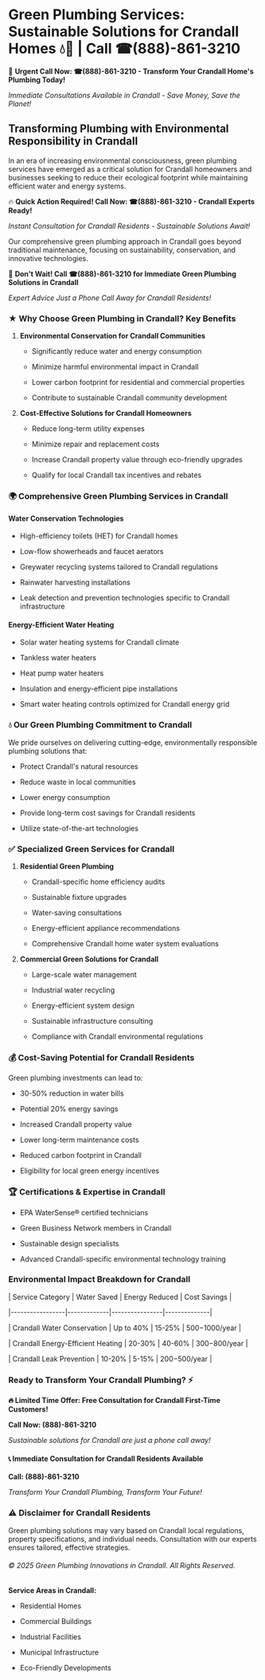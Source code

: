 # Green Plumbing Services: Sustainable Solutions for Crandall Homes 💧🌿 | Call ☎(888)-861-3210

🚨 **Urgent Call Now: ☎(888)-861-3210 - Transform Your Crandall Home's Plumbing Today!**
*Immediate Consultations Available in Crandall - Save Money, Save the Planet!*

## Transforming Plumbing with Environmental Responsibility in Crandall

In an era of increasing environmental consciousness, green plumbing services have emerged as a critical solution for Crandall homeowners and businesses seeking to reduce their ecological footprint while maintaining efficient water and energy systems. 

🔥 **Quick Action Required! Call Now: ☎(888)-861-3210 - Crandall Experts Ready!**
*Instant Consultation for Crandall Residents - Sustainable Solutions Await!*

Our comprehensive green plumbing approach in Crandall goes beyond traditional maintenance, focusing on sustainability, conservation, and innovative technologies.

🚨 **Don't Wait! Call ☎(888)-861-3210 for Immediate Green Plumbing Solutions in Crandall**
*Expert Advice Just a Phone Call Away for Crandall Residents!*

### ★ Why Choose Green Plumbing in Crandall? Key Benefits

1. **Environmental Conservation for Crandall Communities** 
   - Significantly reduce water and energy consumption
   - Minimize harmful environmental impact in Crandall
   - Lower carbon footprint for residential and commercial properties
   - Contribute to sustainable Crandall community development

2. **Cost-Effective Solutions for Crandall Homeowners** 
   - Reduce long-term utility expenses
   - Minimize repair and replacement costs
   - Increase Crandall property value through eco-friendly upgrades
   - Qualify for local Crandall tax incentives and rebates

### 🌍 Comprehensive Green Plumbing Services in Crandall

#### Water Conservation Technologies
- High-efficiency toilets (HET) for Crandall homes
- Low-flow showerheads and faucet aerators
- Greywater recycling systems tailored to Crandall regulations
- Rainwater harvesting installations
- Leak detection and prevention technologies specific to Crandall infrastructure

#### Energy-Efficient Water Heating
- Solar water heating systems for Crandall climate
- Tankless water heaters
- Heat pump water heaters
- Insulation and energy-efficient pipe installations
- Smart water heating controls optimized for Crandall energy grid

### 💧 Our Green Plumbing Commitment to Crandall

We pride ourselves on delivering cutting-edge, environmentally responsible plumbing solutions that:
- Protect Crandall's natural resources
- Reduce waste in local communities
- Lower energy consumption
- Provide long-term cost savings for Crandall residents
- Utilize state-of-the-art technologies

### ✅ Specialized Green Services for Crandall

1. **Residential Green Plumbing**
   - Crandall-specific home efficiency audits
   - Sustainable fixture upgrades
   - Water-saving consultations
   - Energy-efficient appliance recommendations
   - Comprehensive Crandall home water system evaluations

2. **Commercial Green Solutions for Crandall**
   - Large-scale water management
   - Industrial water recycling
   - Energy-efficient system design
   - Sustainable infrastructure consulting
   - Compliance with Crandall environmental regulations

### 💰 Cost-Saving Potential for Crandall Residents

Green plumbing investments can lead to:
- 30-50% reduction in water bills
- Potential 20% energy savings
- Increased Crandall property value
- Lower long-term maintenance costs
- Reduced carbon footprint in Crandall
- Eligibility for local green energy incentives

### 🏆 Certifications & Expertise in Crandall

- EPA WaterSense® certified technicians
- Green Business Network members in Crandall
- Sustainable design specialists
- Advanced Crandall-specific environmental technology training

### Environmental Impact Breakdown for Crandall

| Service Category | Water Saved | Energy Reduced | Cost Savings |
|-----------------|-------------|----------------|--------------|
| Crandall Water Conservation | Up to 40% | 15-25% | $500-$1000/year |
| Crandall Energy-Efficient Heating | 20-30% | 40-60% | $300-$800/year |
| Crandall Leak Prevention | 10-20% | 5-15% | $200-$500/year |

### Ready to Transform Your Crandall Plumbing? ⚡

**🔥 Limited Time Offer: Free Consultation for Crandall First-Time Customers!**

**Call Now: (888)-861-3210**
*Sustainable solutions for Crandall are just a phone call away!*

#### 📞 Immediate Consultation for Crandall Residents Available

**Call: (888)-861-3210**
*Transform Your Crandall Plumbing, Transform Your Future!*

### ⚠️ Disclaimer for Crandall Residents

Green plumbing solutions may vary based on Crandall local regulations, property specifications, and individual needs. Consultation with our experts ensures tailored, effective strategies.

###### © 2025 Green Plumbing Innovations in Crandall. All Rights Reserved.

**Service Areas in Crandall:** 
- Residential Homes
- Commercial Buildings
- Industrial Facilities
- Municipal Infrastructure
- Eco-Friendly Developments